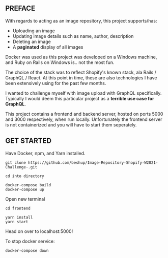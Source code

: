 ## PREFACE

With regards to acting as an image repository, this project supports/has:

- Uploading an image
- Updating image details such as name, author, description
- Deleting an image
- A **paginated** display of all images

Docker was used as this project was developed on a Windows machine, and Ruby on Rails on Windows is.. not the most fun.

The choice of the stack was to reflect Shopify's known stack, ala Rails / GraphQL / React. At this point in time, these are also technologies I have been extensively using for the past few months. 

I wanted to challenge myself with image upload with GraphQL specifically. Typically I would deem this particular project as a **terrible use case for GraphQL**.

This project contains a frontend and backend server, hosted on ports 5000 and 3000 respectively, when run locally. Unfortunately the frontend server is not containerized and you will have to start them seperately.

## GET STARTED

Have Docker, npm, and Yarn installed.

```
git clone https://github.com/beshup/Image-Repository-Shopify-W2021-Challenge-.git
```
```
cd into directory
```
```
docker-compose build
docker-compose up 
```
Open new terminal
```
cd frontend
```
```
yarn install
yarn start 
```

Head on over to localhost:5000!

To stop docker service:

```
docker-compose down
```
